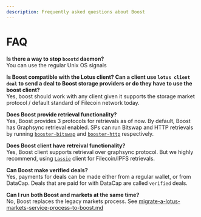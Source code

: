 ```yaml
---
description: Frequently asked questions about Boost
---
```


# FAQ

**Is there a way to stop `boostd` daemon?**\
You can use the regular Unix OS signals

**Is Boost compatible with the Lotus client? Can a client use `lotus client deal` to send a deal to Boost storage providers or do they have to use the boost client?**\
Yes, boost should work with any client given it supports the storage market protocol / default standard of Filecoin network today.

**Does Boost provide retrieval functionality?**\
Yes, Boost provides 3 protocols for retrievals as of now. By default, Boost has Graphsync retrieval enabled. SPs can run Bitswap and HTTP retrievals by running [`booster-bitswap`](retrieving-data-from-filecoin/bitswap-retrieval.md) and [`booster-http`](retrieving-data-from-filecoin/http-retrieval.md) respectively.

**Does Boost client have retreival functionality?**\
Yes, Boost client supports retrieval over graphsync protocol. But we highly recommend, using [`Lassie`](https://docs.filecoin.io/basics/how-retrieval-works/basic-retrieval/#lassie) client for Filecoin/IPFS retrievals.

**Can Boost make verified deals?**\
Yes, payments for deals can be made either from a regular wallet, or from DataCap. Deals that are paid for with DataCap are called `verified` deals.

**Can I run both Boost and markets at the same time?**\
No, Boost replaces the legacy markets process. See [migrate-a-lotus-markets-service-process-to-boost.md](tutorials/upgrade-from-lotus-to-boost/migrate-a-lotus-markets-service-process-to-boost.md "mention")
